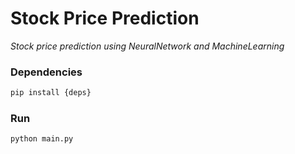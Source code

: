 # Stock Price Prediction

*Stock price prediction using NeuralNetwork and MachineLearning*

### Dependencies
```bash
pip install {deps}
```

### Run 
```bash
python main.py
```